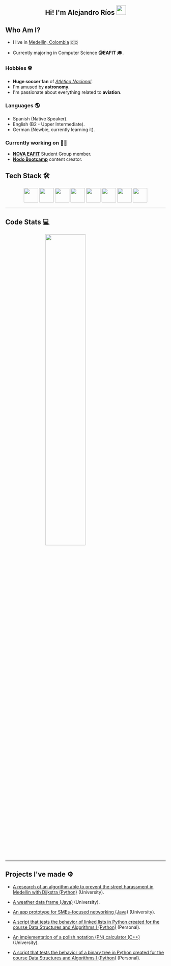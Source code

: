 <h2 align=center> Hi! I'm Alejandro Ríos <img src="https://user-images.githubusercontent.com/39955420/147578264-bae0526c-028a-49d2-8af8-d08bb4edbd2a.gif" height="30" width="30" /> </h2>

## Who Am I?

- I live in [Medellín, Colombia](https://en.wikipedia.org/wiki/Medell%C3%ADn) 🇨🇴

- Currently majoring in Computer Science **@EAFIT** 🎓.

### Hobbies ⚽
- **Huge soccer fan** of [_Atlético Nacional_](https://en.wikipedia.org/wiki/Atl%C3%A9tico_Nacional).
- I'm amused by **astronomy**.
- I'm passionate about everything related to **aviation**.


### Languages 🌎
- Spanish (Native Speaker).
- English (B2 - Upper Intermediate).
- German (Newbie, currently learning it).

### Currently working on 💪🏻
- [**NOVA EAFIT**](https://www.instagram.com/novaeafit/) Student Group member.
- [**Nodo Bootcamp**](https://www.instagram.com/nodo.eafit/) content creator.

## Tech Stack 🛠

<div align="center">
  <img src='https://i.imgur.com/gVTO8ZP.png' height='45px'/>
  <img src='https://i.imgur.com/pB92miD.png' height='45px'/>
  <img src='https://i.imgur.com/htLxfqO.png' height='45px'/>
  <img src='https://i.imgur.com/wbTg8xd.png' height='45px'/>
  <img src='https://i.imgur.com/7hdX1jD.png' height='45px'/>
  <img src='https://i.imgur.com/uow0KiB.png' height='45px'/>
  <img src='https://i.imgur.com/fJrmIow.png' height='45px'/>
  <img src='https://i.imgur.com/CPDOg0q.png' height='45px'/>
</div>

---

## Code Stats 💻

<img 
    style="display: block; 
           margin-left: auto;
           margin-right: auto;
           width: 50%;"
    src="https://github-readme-stats.vercel.app/api/top-langs/?username=alejoriosm04&hide=css,assembly,scilab,less&langs_count=10&show_icons=true&theme=tokyonight&layout=compact&hide_border=true&count_private=true" />

---

## Projects I've made ⚙️

- [A research of an algorithm able to prevent the street harassment in Medellin with Dijkstra (Python)](https://github.com/alejoriosm04/ST0245) (University).

- [A weather data frame (Java)](https://github.com/alejoriosm04/weather-dataframe) (University).

- [An app prototype for SMEs-focused networking  (Java)](https://github.com/alejoriosm04/growlocal-project) (University).

- [A script that tests the behavior of linked lists in Python created for the course Data Structures and Algorithms I (Python)](https://github.com/alejoriosm04/linked-list-script) (Personal).

- [An implementation of a polish notation (PN) calculator (C++)](https://github.com/alejoriosm04/polish-notation-calculator) (University).

- [A script that tests the behavior of a binary tree in Python created for the course Data Structures and Algorithms I (Python)](https://gist.github.com/alejoriosm04/ef48645780ea085666498b0b666822c7) (Personal).
